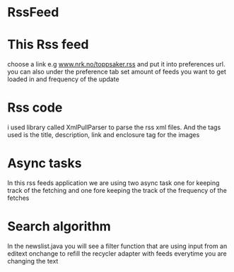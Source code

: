 # RssFeed

# This Rss feed
choose a link e.g www.nrk.no/toppsaker.rss and put it into preferences url.
you can also under the preference tab set amount of feeds you want to get loaded in
and frequency of the update

# Rss code
i used library called XmlPullParser to parse the rss xml files.
And the tags used is the title, description, link and enclosure tag for the images

# Async tasks
In this rss feeds application we are using two async task
one for keeping track of the fetching and one fore keeping the 
track of the frequency of the fetches

# Search algorithm
In the newslist.java you will see a filter function that are using input from
an editext onchange to refill the recycler adapter with feeds everytime you are 
changing the text
